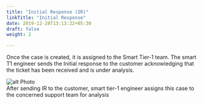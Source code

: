 ```yaml
---
title: "Initial Response (IR)"
linkTitle: "Initial Response"
date: 2019-12-28T13:13:22+05:30
draft: false
weight: 2

---
```


Once the case is created, it is assigned to the Smart Tier-1 team.
The smart T1 engineer sends the Initial response to the customer acknowledging that the ticket has been received and is under analysis.

![alt Photo](/initial_response.png "Photo")
<br>
After sending IR to the customer, smart tier-1 engineer assigns this case to the concerned support team for analysis
